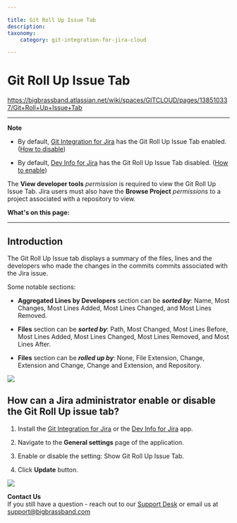 ```yaml
---

title: Git Roll Up Issue Tab
description:
taxonomy:
    category: git-integration-for-jira-cloud

---
```


# Git Roll Up Issue Tab

<https://bigbrassband.atlassian.net/wiki/spaces/GITCLOUD/pages/138510337/Git+Roll+Up+Issue+Tab>

* * *

**Note**

*   By default, [Git Integration for Jira](https://marketplace.atlassian.com/4984) has the Git Roll Up Issue Tab enabled. ([How to disable](#GitRollUpIssueTab-howToEnableDisable))
    
*   By default, [Dev Info for Jira](https://marketplace.atlassian.com/1219270) has the Git Roll Up Issue Tab disabled. ([How to enable](#GitRollUpIssueTab-howToEnableDisable))
    

The **View developer tools** _permission_ is required to view the Git Roll Up Issue Tab. Jira users must also have the **Browse Project** _permissions_ to a project associated with a repository to view.

  
**What's on this page:**

* * *

## Introduction

The Git Roll Up Issue tab displays a summary of the files, lines and the developers who made the changes in the commits commits associated with the Jira issue. 

Some notable sections:

*   **Aggregated Lines by Developers** section can be _**sorted by**_: Name, Most Changes, Most Lines Added, Most Lines Changed, and Most Lines Removed.
    
*   **Files** section can be _**sorted by**_: Path, Most Changed, Most Lines Before, Most Lines Added, Most Lines Changed, Most Lines Removed, and Most Lines After.
    
*   **Files** section can be _**rolled up by**_: None, File Extension, Change, Extension and Change, Change and Extension, and Repository.
    

![](https://bigbrassband.atlassian.net/wiki/download/thumbnails/138510337/gitcloud-jira-issue-rollup-tab-sel.png?version=1&modificationDate=1638616149130&cacheVersion=1&api=v2&width=680&height=554)

## How can a Jira administrator enable or disable the Git Roll Up issue tab?

1.  Install the [Git Integration for Jira](https://marketplace.atlassian.com/4984) or the [Dev Info for Jira](https://marketplace.atlassian.com/1219270) app.
    
2.  Navigate to the **General settings** page of the application.
    
3.  Enable or disable the setting: Show Git Roll Up Issue Tab.
    
4.  Click **Update** button.
    

![](https://bigbrassband.atlassian.net/wiki/download/thumbnails/138510337/gitcloud-gencfg-git-rollup-sel.png?version=1&modificationDate=1638616220087&cacheVersion=1&api=v2&width=680&height=250)

**Contact Us**  
If you still have a question - reach out to our [Support Desk](https://bigbrassband.atlassian.net/servicedesk/customer/portals) or email us at [support@bigbrassband.com](mailto:support@bigbrassband.com)